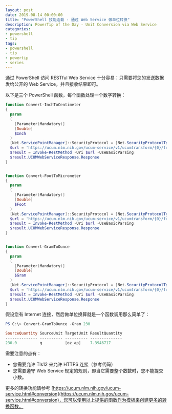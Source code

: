 ```yaml
---
layout: post
date: 2019-08-14 00:00:00
title: "PowerShell 技能连载 - 通过 Web Service 做单位转换"
description: PowerTip of the Day - Unit Conversion via Web Service
categories:
- powershell
- tip
tags:
- powershell
- tip
- powertip
- series
---
```

通过 PowerShell 访问 RESTful Web Service 十分容易：只需要将您的发送数据发给公开的 Web Service，并且接收结果即可。

以下是三个 PowerShell 函数，每个函数处理一个数字转换：

```powershell
function Convert-InchToCentimeter
{
  param
  (
    [Parameter(Mandatory)]
    [Double]
    $Inch
  )
  [Net.ServicePointManager]::SecurityProtocol = [Net.SecurityProtocolType]::Tls12
  $url = 'https://ucum.nlm.nih.gov/ucum-service/v1/ucumtransform/{0}/from/%5Bin_i%5D/to/cm' -f $Inch
  $result = Invoke-RestMethod -Uri $url -UseBasicParsing
  $result.UCUMWebServiceResponse.Response
}


function Convert-FootToMicrometer
{
  param
  (
    [Parameter(Mandatory)]
    [Double]
    $Foot
  )
  [Net.ServicePointManager]::SecurityProtocol = [Net.SecurityProtocolType]::Tls12
  $url = 'https://ucum.nlm.nih.gov/ucum-service/v1/ucumtransform/{0}/from/%5Bft_i%5D/to/um' -f $Foot
  $result = Invoke-RestMethod -Uri $url -UseBasicParsing
  $result.UCUMWebServiceResponse.Response
}


function Convert-GramToOunce
{
  param
  (
    [Parameter(Mandatory)]
    [Double]
    $Gram
  )
  [Net.ServicePointManager]::SecurityProtocol = [Net.SecurityProtocolType]::Tls12
  $url = 'https://ucum.nlm.nih.gov/ucum-service/v1/ucumtransform/{0}/from/g/to/%5Boz_ap%5D' -f $Gram
  $result = Invoke-RestMethod -Uri $url -UseBasicParsing
  $result.UCUMWebServiceResponse.Response
}
```

假设您有 Internet 连接，然后做单位换算就是一个函数调用那么简单了：

```PowerShell
PS C:\> Convert-GramToOunce -Gram 230

SourceQuantity SourceUnit TargetUnit ResultQuantity
-------------- ---------- ---------- --------------
230.0          g          [oz_ap]    7.3946717
```

需要注意的点有：

* 您需要允许 Tls12 来允许 HTTPS 连接（参考代码）
* 您需要遵守 Web Service 规定的规则，即当它需要整个数数时，您不能提交小数。

更多的转换功能请参考 [https://ucum.nlm.nih.gov/ucum-service.html#conversion](https://ucum.nlm.nih.gov/ucum-service.html#conversion)，您可以使用以上提供的函数作为模板来创建更多的转换函数。

<!--本文国际来源：[Unit Conversion via Web Service](https://community.idera.com/database-tools/powershell/powertips/b/tips/posts/unit-conversion-via-web-service)-->

